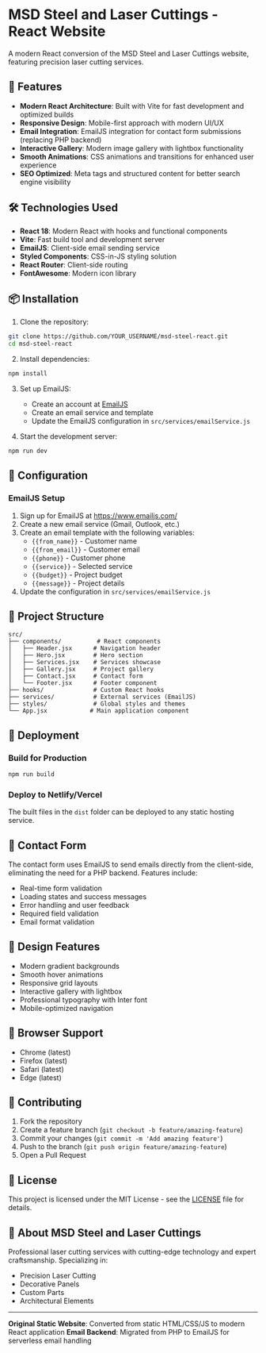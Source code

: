 # MSD Steel and Laser Cuttings - React Website

A modern React conversion of the MSD Steel and Laser Cuttings website, featuring precision laser cutting services.

## 🚀 Features

- **Modern React Architecture**: Built with Vite for fast development and optimized builds
- **Responsive Design**: Mobile-first approach with modern UI/UX
- **Email Integration**: EmailJS integration for contact form submissions (replacing PHP backend)
- **Interactive Gallery**: Modern image gallery with lightbox functionality
- **Smooth Animations**: CSS animations and transitions for enhanced user experience
- **SEO Optimized**: Meta tags and structured content for better search engine visibility

## 🛠 Technologies Used

- **React 18**: Modern React with hooks and functional components
- **Vite**: Fast build tool and development server
- **EmailJS**: Client-side email sending service
- **Styled Components**: CSS-in-JS styling solution
- **React Router**: Client-side routing
- **FontAwesome**: Modern icon library

## 📦 Installation

1. Clone the repository:
```bash
git clone https://github.com/YOUR_USERNAME/msd-steel-react.git
cd msd-steel-react
```

2. Install dependencies:
```bash
npm install
```

3. Set up EmailJS:
   - Create an account at [EmailJS](https://www.emailjs.com/)
   - Create an email service and template
   - Update the EmailJS configuration in `src/services/emailService.js`

4. Start the development server:
```bash
npm run dev
```

## 🔧 Configuration

### EmailJS Setup
1. Sign up for EmailJS at https://www.emailjs.com/
2. Create a new email service (Gmail, Outlook, etc.)
3. Create an email template with the following variables:
   - `{{from_name}}` - Customer name
   - `{{from_email}}` - Customer email
   - `{{phone}}` - Customer phone
   - `{{service}}` - Selected service
   - `{{budget}}` - Project budget
   - `{{message}}` - Project details
4. Update the configuration in `src/services/emailService.js`

## 📁 Project Structure

```
src/
├── components/          # React components
│   ├── Header.jsx      # Navigation header
│   ├── Hero.jsx        # Hero section
│   ├── Services.jsx    # Services showcase
│   ├── Gallery.jsx     # Project gallery
│   ├── Contact.jsx     # Contact form
│   └── Footer.jsx      # Footer component
├── hooks/              # Custom React hooks
├── services/           # External services (EmailJS)
├── styles/             # Global styles and themes
└── App.jsx            # Main application component
```

## 🚀 Deployment

### Build for Production
```bash
npm run build
```

### Deploy to Netlify/Vercel
The built files in the `dist` folder can be deployed to any static hosting service.

## 📧 Contact Form

The contact form uses EmailJS to send emails directly from the client-side, eliminating the need for a PHP backend. Features include:

- Real-time form validation
- Loading states and success messages
- Error handling and user feedback
- Required field validation
- Email format validation

## 🎨 Design Features

- Modern gradient backgrounds
- Smooth hover animations
- Responsive grid layouts
- Interactive gallery with lightbox
- Professional typography with Inter font
- Mobile-optimized navigation

## 📱 Browser Support

- Chrome (latest)
- Firefox (latest)
- Safari (latest)
- Edge (latest)

## 🤝 Contributing

1. Fork the repository
2. Create a feature branch (`git checkout -b feature/amazing-feature`)
3. Commit your changes (`git commit -m 'Add amazing feature'`)
4. Push to the branch (`git push origin feature/amazing-feature`)
5. Open a Pull Request

## 📄 License

This project is licensed under the MIT License - see the [LICENSE](LICENSE) file for details.

## 🏢 About MSD Steel and Laser Cuttings

Professional laser cutting services with cutting-edge technology and expert craftsmanship. Specializing in:

- Precision Laser Cutting
- Decorative Panels
- Custom Parts
- Architectural Elements

---

**Original Static Website**: Converted from static HTML/CSS/JS to modern React application
**Email Backend**: Migrated from PHP to EmailJS for serverless email handling